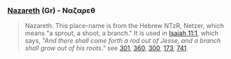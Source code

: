 ### [Nazareth](/greek?word=nazareth) (Gr) - Ναζαρεθ
> Nazareth. This place-name is from the Hebrew NTzR, Netzer, which means "a sprout, a shoot, a branch." It is used in [Isaiah 11:1](http://biblehub.com/isaiah/11-1.htm), which says, *"And there shall come forth a rod out of Jesse, and a branch shall grow out of his roots."* see [301](301), [360](360), [300](300), [173](173), [741](741).